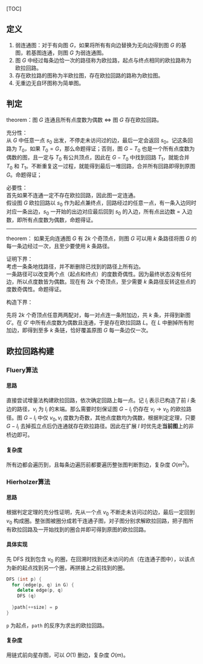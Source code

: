 [TOC]

## 定义

1. 弱连通图：对于有向图 $G$，如果将所有有向边替换为无向边得到图 $G$ 的基图，若基图连通，则图 $G$ 为弱连通图。
2. 图 $G$ 中经过每条边恰一次的路径称为欧拉路，起点与终点相同的欧拉路称为欧拉回路。
3. 存在欧拉路的图称为半欧拉图，存在欧拉回路的路称为欧拉图。
4. 无重边无自环图称为简单图。

## 判定

$\text{theorem}$：图 $G$ 连通且所有点度数为偶数 $\iff$ 图 $G$ 存在欧拉回路。  

充分性：  
从 $G$ 中任意一点 $s_0$ 出发，不停走未访问过的边，最后一定会返回 $s_0$。记这条回路为 $T_0$，如果 $T_0 = G$，那么命题得证；否则，图 $G - T_0$ 也是一个所有点度数为偶数的图，且一定与 $T_0$ 有公共顶点，因此在 $G - T_0$ 中找到回路 $T_1$，就能合并 $T_0$ 和 $T_1$。不断重复这一过程，就能得到最后一堆回路，合并所有回路即得到原图 $G$。命题得证；

必要性：  
首先如果不连通一定不存在欧拉回路，因此图一定连通。  
假设图 $G$ 欧拉回路以 $s_0$ 作为起点兼终点，回路经过的任意一点，有一条入边同时对应一条出边，$s_0$ 一开始的出边对应最后回到 $s_0$ 的入边，所有点出边数 = 入边数，即所有点度数为偶数，命题得证。

---

$\text{theorem}$： 如果无向连通图 $G$ 有 $2k$ 个奇顶点，则图 $G$ 可以用 $k$ 条路径将图 $G$ 的每一条边经过一次，且至少要使用 $k$ 条路径。

证明下界：  
考虑一条条地找路径，并不断删除已找到的路径上所有边。  
一条路径可以改变两个点（起点和终点）的度数奇偶性。因为最终状态没有任何边，所以点度数皆为偶数。现在有 $2k$ 个奇顶点，至少需要 $k$ 条路径反转这些点的度数奇偶性。命题得证。

构造下界：

先将 $2k$ 个奇顶点任意两两配对，每一对点连一条附加边，共 $k$ 条，并得到新图 $G'$。在 $G'$ 中所有点度数为偶数且连通，于是存在欧拉回路 $L$。在 $L$ 中删掉所有附加边，即得到至多 $k$ 条链，恰好覆盖原图 $G$ 每一条边仅一次。

## 欧拉回路构建

### Fluery算法

#### 思路

直接尝试增量法构建欧拉回路，依次确定回路上每一点。记 $l_i$ 表示已构造了前 $i$ 条边的路径，$v_i$ 为 $l_i$ 的末端。那么需要时刻保证图 $G - l_i$ 仍存在 $v_i \to v_0$ 的欧拉路径。图 $G - l_i$ 中仅 $v_0, v_i$ 度数为奇数，其他点度数均为偶数，根据判定定理，只要 $G - l_i$ 去掉孤立点后仍连通就存在欧拉路径。因此在扩展 $l$ 时优先走**当前图**上的非桥边即可。

#### 复杂度

所有边都会遍历到，且每条边遍历前都要遍历整张图判断割边，复杂度 $O(m^2)$。

### Hierholzer算法

#### 思路

根据判定定理的充分性证明，先从一个点 $v_0$ 不断走未访问过的边，最后一定回到 $v_0$ 构成圈。整张图被圈分成若干连通子图，对子图分别求解欧拉回路，把子图所有欧拉回路及一开始找到的圈合并即可得到原图的欧拉回路。  

#### 具体实现

先 DFS 找到包含 $v_0$ 的圈，在回溯时找到还未访问的点（在连通子图中），以该点为新的起点找到另一个圈，再拼接上之前找到的圈。

```cpp
DFS (int p) {
  for (edge(p, q) in G) {
    delete edge(p, q)
    DFS (q)
  
  }path[++size] = p
}
```

`p` 为起点，`path` 的反序为求出的欧拉回路。

#### 复杂度

用链式前向星存图，可以 $O(1)$ 删边，复杂度 $O(m)$。